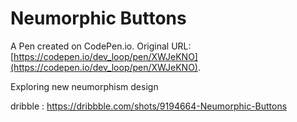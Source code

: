 # Neumorphic Buttons

A Pen created on CodePen.io. Original URL: [https://codepen.io/dev_loop/pen/XWJeKNO](https://codepen.io/dev_loop/pen/XWJeKNO).

Exploring new neumorphism design

dribble : https://dribbble.com/shots/9194664-Neumorphic-Buttons
